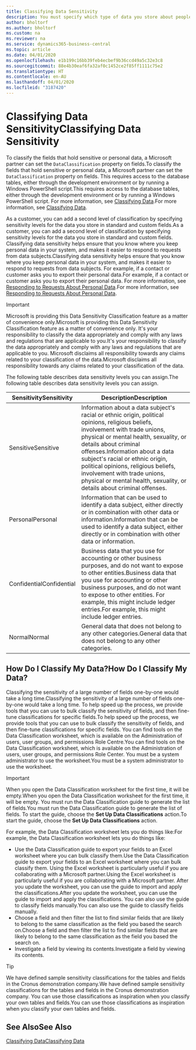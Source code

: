 ```yaml
---
title: Classifying Data Sensitivity
description: You must specify which type of data you store about people so that you can respond to data subject requests.
author: bholtorf
ms.author: bholtorf
ms.custom: na
ms.reviewer: na
ms.service: dynamics365-business-central
ms.topic: article
ms.date: 04/01/2020
ms.openlocfilehash: e1b199c16bb39feb4ecbef9b36ccd49a5c32e3c8
ms.sourcegitcommit: 88e4b30eaf6fa32af0c1452ce2f85ff1111c75e2
ms.translationtype: HT
ms.contentlocale: en-AU
ms.lasthandoff: 04/01/2020
ms.locfileid: "3187420"
---
```

# <a name="classifying-data-sensitivity"></a><span data-ttu-id="d9987-103">Classifying Data Sensitivity</span><span class="sxs-lookup"><span data-stu-id="d9987-103">Classifying Data Sensitivity</span></span>
<span data-ttu-id="d9987-104">To classify the fields that hold sensitive or personal data, a Microsoft partner can set the ```DataClassification``` property on fields.</span><span class="sxs-lookup"><span data-stu-id="d9987-104">To classify the fields that hold sensitive or personal data, a Microsoft partner can set the ```DataClassification``` property on fields.</span></span> <span data-ttu-id="d9987-105">This requires access to the database tables, either through the development environment or by running a Windows PowerShell script.</span><span class="sxs-lookup"><span data-stu-id="d9987-105">This requires access to the database tables, either through the development environment or by running a Windows PowerShell script.</span></span> <span data-ttu-id="d9987-106">For more information, see [Classifying Data](/dynamics365/business-central/dev-itpro/developer/devenv-classifying-data).</span><span class="sxs-lookup"><span data-stu-id="d9987-106">For more information, see [Classifying Data](/dynamics365/business-central/dev-itpro/developer/devenv-classifying-data).</span></span>  

<span data-ttu-id="d9987-107">As a customer, you can add a second level of classification by specifying sensitivity levels for the data you store in standard and custom fields.</span><span class="sxs-lookup"><span data-stu-id="d9987-107">As a customer, you can add a second level of classification by specifying sensitivity levels for the data you store in standard and custom fields.</span></span> <span data-ttu-id="d9987-108">Classifying data sensitivity helps ensure that you know where you keep personal data in your system, and makes it easier to respond to requests from data subjects.</span><span class="sxs-lookup"><span data-stu-id="d9987-108">Classifying data sensitivity helps ensure that you know where you keep personal data in your system, and makes it easier to respond to requests from data subjects.</span></span> <span data-ttu-id="d9987-109">For example, if a contact or customer asks you to export their personal data.</span><span class="sxs-lookup"><span data-stu-id="d9987-109">For example, if a contact or customer asks you to export their personal data.</span></span> <span data-ttu-id="d9987-110">For more information, see [Responding to Requests About Personal Data](admin-responding-to-requests-about-personal-data.md).</span><span class="sxs-lookup"><span data-stu-id="d9987-110">For more information, see [Responding to Requests About Personal Data](admin-responding-to-requests-about-personal-data.md).</span></span>

> [!Important]
> <span data-ttu-id="d9987-111">Microsoft is providing this Data Sensitivity Classification feature as a matter of convenience only.</span><span class="sxs-lookup"><span data-stu-id="d9987-111">Microsoft is providing this Data Sensitivity Classification feature as a matter of convenience only.</span></span> <span data-ttu-id="d9987-112">It's your responsibility to classify the data appropriately and comply with any laws and regulations that are applicable to you.</span><span class="sxs-lookup"><span data-stu-id="d9987-112">It's your responsibility to classify the data appropriately and comply with any laws and regulations that are applicable to you.</span></span> <span data-ttu-id="d9987-113">Microsoft disclaims all responsibility towards any claims related to your classification of the data.</span><span class="sxs-lookup"><span data-stu-id="d9987-113">Microsoft disclaims all responsibility towards any claims related to your classification of the data.</span></span>  

<span data-ttu-id="d9987-114">The following table describes data sensitivity levels you can assign.</span><span class="sxs-lookup"><span data-stu-id="d9987-114">The following table describes data sensitivity levels you can assign.</span></span>

|<span data-ttu-id="d9987-115">Sensitivity</span><span class="sxs-lookup"><span data-stu-id="d9987-115">Sensitivity</span></span>|<span data-ttu-id="d9987-116">Description</span><span class="sxs-lookup"><span data-stu-id="d9987-116">Description</span></span>|
|----|----|
|<span data-ttu-id="d9987-117">Sensitive</span><span class="sxs-lookup"><span data-stu-id="d9987-117">Sensitive</span></span> | <span data-ttu-id="d9987-118">Information about a data subject's racial or ethnic origin, political opinions, religious beliefs, involvement with trade unions, physical or mental health, sexuality, or details about criminal offenses.</span><span class="sxs-lookup"><span data-stu-id="d9987-118">Information about a data subject's racial or ethnic origin, political opinions, religious beliefs, involvement with trade unions, physical or mental health, sexuality, or details about criminal offenses.</span></span> |
|<span data-ttu-id="d9987-119">Personal</span><span class="sxs-lookup"><span data-stu-id="d9987-119">Personal</span></span> | <span data-ttu-id="d9987-120">Information that can be used to identify a data subject, either directly or in combination with other data or information.</span><span class="sxs-lookup"><span data-stu-id="d9987-120">Information that can be used to identify a data subject, either directly or in combination with other data or information.</span></span>|
|<span data-ttu-id="d9987-121">Confidential</span><span class="sxs-lookup"><span data-stu-id="d9987-121">Confidential</span></span> | <span data-ttu-id="d9987-122">Business data that you use for accounting or other business purposes, and do not want to expose to other entities.</span><span class="sxs-lookup"><span data-stu-id="d9987-122">Business data that you use for accounting or other business purposes, and do not want to expose to other entities.</span></span> <span data-ttu-id="d9987-123">For example, this might include ledger entries.</span><span class="sxs-lookup"><span data-stu-id="d9987-123">For example, this might include ledger entries.</span></span>|
|<span data-ttu-id="d9987-124">Normal</span><span class="sxs-lookup"><span data-stu-id="d9987-124">Normal</span></span> | <span data-ttu-id="d9987-125">General data that does not belong to any other categories.</span><span class="sxs-lookup"><span data-stu-id="d9987-125">General data that does not belong to any other categories.</span></span>|

## <a name="how-do-i-classify-my-data"></a><span data-ttu-id="d9987-126">How Do I Classify My Data?</span><span class="sxs-lookup"><span data-stu-id="d9987-126">How Do I Classify My Data?</span></span>
<span data-ttu-id="d9987-127">Classifying the sensitivity of a large number of fields one-by-one would take a long time.</span><span class="sxs-lookup"><span data-stu-id="d9987-127">Classifying the sensitivity of a large number of fields one-by-one would take a long time.</span></span> <span data-ttu-id="d9987-128">To help speed up the process, we provide tools that you can use to bulk classify the sensitivity of fields, and then fine-tune classifications for specific fields.</span><span class="sxs-lookup"><span data-stu-id="d9987-128">To help speed up the process, we provide tools that you can use to bulk classify the sensitivity of fields, and then fine-tune classifications for specific fields.</span></span> <span data-ttu-id="d9987-129">You can find tools on the Data Classification worksheet, which is available on the Administration of users, user groups, and permissions Role Centre.</span><span class="sxs-lookup"><span data-stu-id="d9987-129">You can find tools on the Data Classification worksheet, which is available on the Administration of users, user groups, and permissions Role Center.</span></span> <span data-ttu-id="d9987-130">You must be a system administrator to use the worksheet.</span><span class="sxs-lookup"><span data-stu-id="d9987-130">You must be a system administrator to use the worksheet.</span></span>

> [!Important]
> <span data-ttu-id="d9987-131">When you open the Data Classification worksheet for the first time, it will be empty.</span><span class="sxs-lookup"><span data-stu-id="d9987-131">When you open the Data Classification worksheet for the first time, it will be empty.</span></span> <span data-ttu-id="d9987-132">You must run the Data Classification guide to generate the list of fields.</span><span class="sxs-lookup"><span data-stu-id="d9987-132">You must run the Data Classification guide to generate the list of fields.</span></span> <span data-ttu-id="d9987-133">To start the guide, choose the **Set Up Data Classifications** action.</span><span class="sxs-lookup"><span data-stu-id="d9987-133">To start the guide, choose the **Set Up Data Classifications** action.</span></span>

<span data-ttu-id="d9987-134">For example, the Data Classification worksheet lets you do things like:</span><span class="sxs-lookup"><span data-stu-id="d9987-134">For example, the Data Classification worksheet lets you do things like:</span></span>  

* <span data-ttu-id="d9987-135">Use the Data Classification guide to export your fields to an Excel worksheet where you can bulk classify them.</span><span class="sxs-lookup"><span data-stu-id="d9987-135">Use the Data Classification guide to export your fields to an Excel worksheet where you can bulk classify them.</span></span> <span data-ttu-id="d9987-136">Using the Excel worksheet is particularly useful if you are collaborating with a Microsoft partner.</span><span class="sxs-lookup"><span data-stu-id="d9987-136">Using the Excel worksheet is particularly useful if you are collaborating with a Microsoft partner.</span></span> <span data-ttu-id="d9987-137">After you update the worksheet, you can use the guide to import and apply the classifications.</span><span class="sxs-lookup"><span data-stu-id="d9987-137">After you update the worksheet, you can use the guide to import and apply the classifications.</span></span> <span data-ttu-id="d9987-138">You can also use the guide to classify fields manually.</span><span class="sxs-lookup"><span data-stu-id="d9987-138">You can also use the guide to classify fields manually.</span></span>  
* <span data-ttu-id="d9987-139">Choose a field and then filter the list to find similar fields that are likely to belong to the same classification as the field you based the search on.</span><span class="sxs-lookup"><span data-stu-id="d9987-139">Choose a field and then filter the list to find similar fields that are likely to belong to the same classification as the field you based the search on.</span></span>  
* <span data-ttu-id="d9987-140">Investigate a field by viewing its contents.</span><span class="sxs-lookup"><span data-stu-id="d9987-140">Investigate a field by viewing its contents.</span></span>  

> [!Tip]
> <span data-ttu-id="d9987-141">We have defined sample sensitivity classifications for the tables and fields in the Cronus demonstration company.</span><span class="sxs-lookup"><span data-stu-id="d9987-141">We have defined sample sensitivity classifications for the tables and fields in the Cronus demonstration company.</span></span> <span data-ttu-id="d9987-142">You can use those classifications as inspiration when you classify your own tables and fields.</span><span class="sxs-lookup"><span data-stu-id="d9987-142">You can use those classifications as inspiration when you classify your own tables and fields.</span></span>

## <a name="see-also"></a><span data-ttu-id="d9987-143">See Also</span><span class="sxs-lookup"><span data-stu-id="d9987-143">See Also</span></span>

[<span data-ttu-id="d9987-144">Classifying Data</span><span class="sxs-lookup"><span data-stu-id="d9987-144">Classifying Data</span></span>](/dynamics365/business-central/dev-itpro/developer/devenv-classifying-data)  
